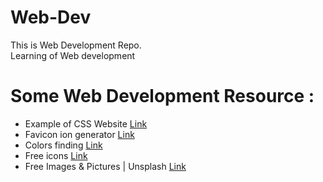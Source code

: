 # Web-Dev
This is Web Development Repo.  
Learning of Web development 


# Some Web Development Resource :

- Example of CSS Website [Link](https://www.awwwards.com/)
- Favicon ion generator [Link](https://favicon.io/)
- Colors finding [Link](https://coolors.co/)
- Free icons [Link](https://icons8.com/)
- Free Images & Pictures | Unsplash [Link](https://unsplash.com/)
